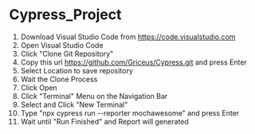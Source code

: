 # Cypress_Project

1. Download Visual Studio Code from https://code.visualstudio.com
2. Open Visual Studio Code
3. Click "Clone Git Repository"
4. Copy this url https://github.com/Griceus/Cypress.git and press Enter
5. Select Location to save repository
6. Wait the Clone Process
7. Click Open
8. Click "Terminal" Menu on the Navigation Bar
9. Select and Click "New Terminal"
10. Type "npx cypress run --reporter mochawesome" and press Enter
11. Wait until "Run Finished" and Report will generated
